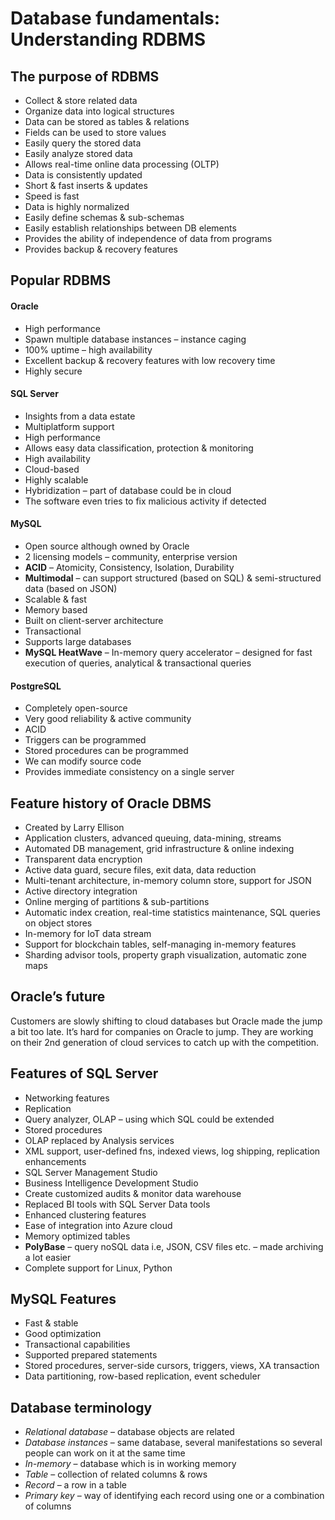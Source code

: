 # Database fundamentals: Understanding RDBMS

## The purpose of RDBMS
- Collect & store related data
- Organize data into logical structures
- Data can be stored as tables & relations
- Fields can be used to store values
- Easily query the stored data
- Easily analyze stored data
- Allows real-time online data processing (OLTP)
- Data is consistently updated
- Short & fast inserts & updates
- Speed is fast
- Data is highly normalized
- Easily define schemas & sub-schemas
- Easily establish relationships between DB elements
- Provides the ability of independence of data from programs
- Provides backup & recovery features

## Popular RDBMS
#### Oracle
- High performance
- Spawn multiple database instances – instance caging
- 100% uptime – high availability
- Excellent backup & recovery features with low recovery time
- Highly secure

#### SQL Server 
- Insights from a data estate
- Multiplatform support
- High performance
- Allows easy data classification, protection & monitoring
- High availability
- Cloud-based
- Highly scalable
- Hybridization – part of database could be in cloud
- The software even tries to fix malicious activity if detected

#### MySQL
- Open source although owned by Oracle
- 2 licensing models – community, enterprise version
- **ACID** – Atomicity, Consistency, Isolation, Durability
- **Multimodal** – can support structured (based on SQL) & semi-structured data (based on JSON)
- Scalable & fast
- Memory based
- Built on client-server architecture
- Transactional
- Supports large databases
- **MySQL HeatWave** – In-memory query accelerator – designed for fast execution of queries, analytical & transactional queries

#### PostgreSQL
- Completely open-source
- Very good reliability & active community
- ACID
- Triggers can be programmed
- Stored procedures can be programmed
- We can modify source code
- Provides immediate consistency on a single server

## Feature history of Oracle DBMS
- Created by Larry Ellison
- Application clusters, advanced queuing, data-mining, streams
- Automated DB management, grid infrastructure & online indexing
- Transparent data encryption
- Active data guard, secure files, exit data, data reduction
- Multi-tenant architecture, in-memory column store, support for JSON
- Active directory integration
- Online merging of partitions & sub-partitions
- Automatic index creation, real-time statistics maintenance, SQL queries on object stores
- In-memory for IoT data stream
- Support for blockchain tables, self-managing in-memory features
- Sharding advisor tools, property graph visualization, automatic zone maps

## Oracle’s future
Customers are slowly shifting to cloud databases but Oracle made the jump a bit too late. It’s hard for companies on Oracle to jump. They are working on their 2nd generation of cloud services to catch up with the competition.

## Features of SQL Server
- Networking features
- Replication
- Query analyzer, OLAP – using which SQL could be extended
- Stored procedures
- OLAP replaced by Analysis services
- XML support, user-defined fns, indexed views, log shipping, replication enhancements
- SQL Server Management Studio
- Business Intelligence Development Studio
- Create customized audits & monitor data warehouse
- Replaced BI tools with SQL Server Data tools
- Enhanced clustering features
- Ease of integration into Azure cloud
- Memory optimized tables
- **PolyBase** – query noSQL data i.e, JSON, CSV files etc. – made archiving a lot easier
- Complete support for Linux, Python

## MySQL Features
- Fast & stable
- Good optimization
- Transactional capabilities
- Supported prepared statements
- Stored procedures, server-side cursors, triggers, views, XA transaction
- Data partitioning, row-based replication, event scheduler

## Database terminology
- *Relational database* – database objects are related
- *Database instances* – same database, several manifestations so several people can work on it at the same time
- *In-memory* – database which is in working memory
- *Table* – collection of related columns & rows
- *Record* – a row in a table
- *Primary key* – way of identifying each record using one or a combination of columns

